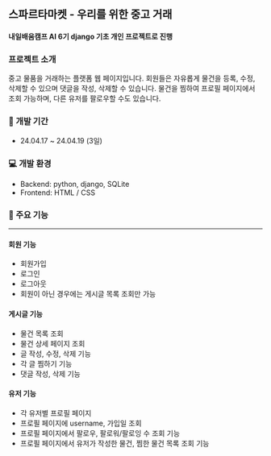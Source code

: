 ## 스파르타마켓 - 우리를 위한 중고 거래
#### 내일배움캠프 AI 6기 django 기초 개인 프로젝트로 진행

### 프로젝트 소개

중고 물품을 거래하는 플랫폼 웹 페이지입니다. 회원들은 자유롭게 물건을 등록, 수정, 삭제할 수 있으며 댓글을 작성, 삭제할 수 있습니다. 물건을 찜하여 프로필 페이지에서 조회 가능하며, 다른 유저를 팔로우할 수도 있습니다.

### 📅 개발 기간
* 24.04.17 ~ 24.04.19 (3일)

### 💻 개발 환경
- Backend: python, django, SQLite
- Frontend: HTML / CSS

### 📂 주요 기능
----
#### 회원 기능
- 회원가입
- 로그인
- 로그아웃
- 회원이 아닌 경우에는 게시글 목록 조회만 가능


#### 게시글 기능
- 물건 목록 조회
- 물건 상세 페이지 조회
- 글 작성, 수정, 삭제 기능
- 각 글 찜하기 기능
- 댓글 작성, 삭제 기능


#### 유저 기능
- 각 유저별 프로필 페이지
- 프로필 페이지에 username, 가입일 조회
- 프로필 페이지에서 팔로우, 팔로워/팔로잉 수 조회 기능
- 프로필 페이지에서 유저가 작성한 물건, 찜한 물건 목록 조회 기능
